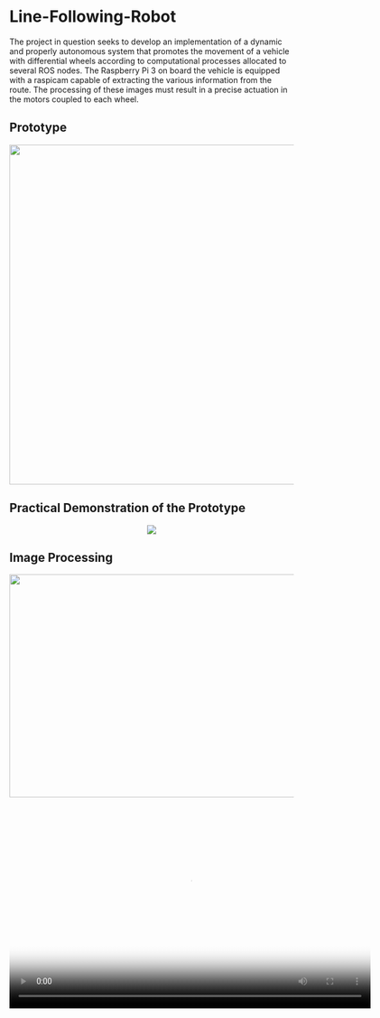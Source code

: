 # Line-Following-Robot
The project in question seeks to develop an implementation of a dynamic and properly autonomous system that promotes the movement of a vehicle with differential wheels according to computational processes allocated to several ROS nodes. The Raspberry Pi 3 on board the vehicle is equipped with a raspicam capable of extracting the various information from the route. The processing of these images must result in a precise actuation in the motors coupled to each wheel.

## Prototype
<p align="center">
<img src="https://user-images.githubusercontent.com/72403325/167471181-b0e6311e-2455-417d-816e-38ccdcce8670.png" data-canonical-src="https://user-images.githubusercontent.com/72403325/167471181-b0e6311e-2455-417d-816e-38ccdcce8670.png" width="699" height="602" />
</p>

## Practical Demonstration of the Prototype
<p align="center">
<img src="/Takes/take_1_agv_map.gif" data-canonical-src="/Takes/take_1_agv_map.gif"
</p>

## Image Processing
<p align="center">
<img src="https://user-images.githubusercontent.com/72403325/167475443-dde1c7c7-882d-44be-9964-44d7e4cf7693.png" data-canonical-src="https://user-images.githubusercontent.com/72403325/167475443-dde1c7c7-882d-44be-9964-44d7e4cf7693.png" width="528" height="395" />
</p>


<div class="video">
  <video autoplay controls id="video_intro" poster="/img/loading-vid.png" width="640" height="360">
    <source src="/Takes/Image_processing.mp4" type="/Takes/Image_processing.mp4" />
    <object class="vid-object" type="application/x-shockwave-flash" data="/video/player.swf" width="640" height="360">
      <param name="allowfullscreen" value="true">
      <param name="allowscriptaccess" value="always">
      <param name="flashvars" value="file=/video/intro.mp4&amp;autostart=true">
      <param name="wmode" value="opaque">
      <!--[if IE]><param name="movie" value="/video/player.swf"><![endif]-->
      <img src="/img/logo.jpg" alt="LyondellBasell">
      <p>Your browser can’t play HTML5 video. <a href="/video/intro.webm">
  Download it</a> instead.</p>
    </object>
  </video>
</div><!-- /.video -->


